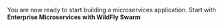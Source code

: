 You are now ready to start building a microservices 
application. Start with **Enterprise Microservices with WildFly Swarm**